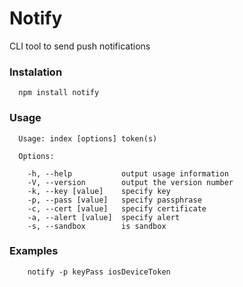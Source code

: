 # Notify

CLI tool to send push notifications

### Instalation

```
  npm install notify
```

### Usage

```
  Usage: index [options] token(s)

  Options:

    -h, --help           output usage information
    -V, --version        output the version number
    -k, --key [value]    specify key
    -p, --pass [value]   specify passphrase
    -c, --cert [value]   specify certificate
    -a, --alert [value]  specify alert
    -s, --sandbox        is sandbox

```

### Examples

```
    notify -p keyPass iosDeviceToken
```
